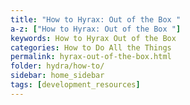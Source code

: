 ```yaml
---
title: "How to Hyrax: Out of the Box "
a-z: ["How to Hyrax: Out of the Box "]
keywords: How to Hyrax Out of the Box
categories: How to Do All the Things
permalink: hyrax-out-of-the-box.html
folder: hydra/how-to/
sidebar: home_sidebar
tags: [development_resources]
---
```

